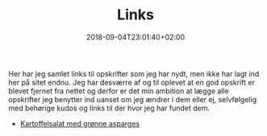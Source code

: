 ﻿---
title: "Links"
date: 2018-09-04T23:01:40+02:00
draft: true
---
Her har jeg samlet links til opskrifter som jeg har nydt, men ikke har lagt ind her på sitet endnu. Jeg har desværre af og til oplevet at en god opskrift er blevet fjernet fra nettet og derfor er det min ambition at lægge alle opskrifter jeg benytter ind uanset om jeg ændrer i dem eller ej, selvfølgelig med behørige kudos og links til der hvor jeg har fundet dem. 

* [Kartoffelsalat med grønne asparges](https://www.alt.dk/mad/opskrift/salat-med-nye-kartofler-og-gronne-asparges)